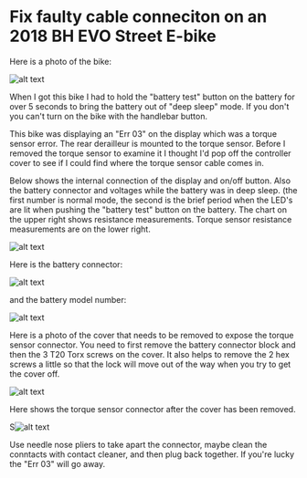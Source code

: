   Fix faulty cable conneciton on an 2018 BH EVO Street E-bike
==========================================


Here is a photo of the bike:

![alt text](https://github.com/rickbronson/Fix-faulty-cable-conneciton-on-an-2018-BH-EVO-Street-E-bike/blob/master/images/bike.jpg "photo")

When I got this bike I had to hold the "battery test" button on the battery for over 5 seconds to bring the battery out of "deep sleep" mode.  If you don't you can't turn on the bike with the handlebar button.

This bike was displaying an "Err 03" on the display which was a torque sensor error.  The rear derailleur is mounted to the torque sensor.  Before I removed the torque sensor to examine it I thought I'd pop off the controller cover to see if I could find where the torque sensor cable comes in.

Below shows the internal connection of the display and on/off button.  Also the battery connector and voltages while the battery was in deep sleep. (the first number is normal mode, the second is the brief period when the LED's are lit when pushing the "battery test" button on the battery. The chart on the upper right shows resistance measurements.  Torque sensor resistance measurements are on the lower right.

![alt text](https://github.com/rickbronson/Fix-faulty-cable-conneciton-on-an-2018-BH-EVO-Street-E-bike/blob/master/images/hookup3.png "hookup")

Here is the battery connector:

![alt text](https://github.com/rickbronson/Fix-faulty-cable-conneciton-on-an-2018-BH-EVO-Street-E-bike/blob/master/images/battery-connector.jpg "battery connector")

and the battery model number:

![alt text](https://github.com/rickbronson/Fix-faulty-cable-conneciton-on-an-2018-BH-EVO-Street-E-bike/blob/master/images/battery-model.jpg "battery model")

Here is a photo of the cover that needs to be removed to expose the torque sensor connector.  You need to first remove the battery connector block and then the 3 T20 Torx screws on the cover.  It also helps to remove the 2 hex screws a little so that the lock will move out of the way when you try to get the cover off.

![alt text](https://github.com/rickbronson/Fix-faulty-cable-conneciton-on-an-2018-BH-EVO-Street-E-bike/blob/master/images/controller-cover.jpg "cover")

  Here shows the torque sensor connector after the cover has been removed.
	
S![alt text](https://github.com/rickbronson/Fix-faulty-cable-conneciton-on-an-2018-BH-EVO-Street-E-bike/blob/master/images/controller-label3.jpg "cover")
 
  Use needle nose pliers to take apart the connector, maybe clean the conntacts with contact cleaner, and then plug back together.  If you're lucky the "Err 03" will go away.